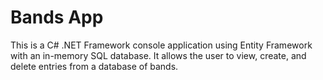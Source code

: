 # Bands App

This is a C# .NET Framework console application using Entity Framework with an in-memory SQL database. It allows the user to view, create, and delete entries from a database of bands.
